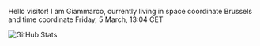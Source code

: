 Hello visitor! I am Giammarco, currently living in space coordinate Brussels and time coordinate Friday, 5 March, 13:04 CET

![GitHub Stats](https://github-readme-stats.vercel.app/api?username=grcasanova)
